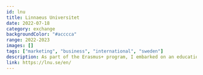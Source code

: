 ```yaml
---
id: lnu
title: Linnaeus Universitet
date: 2022-07-18
category: exchange
backgroundColor: "#acccca"
range: 2022-2023
images: []
tags: ["marketing", "business", "international", "sweden"]
description: As part of the Erasmus+ program, I embarked on an educational journey to Linnaeus Universitet in Kalmar, Sweden. My coursework at Linnaeus Universitet was primarily centered around International Marketing and Business, providing me with valuable insights into these fields in an international context.
link: https://lnu.se/en/
---
```

